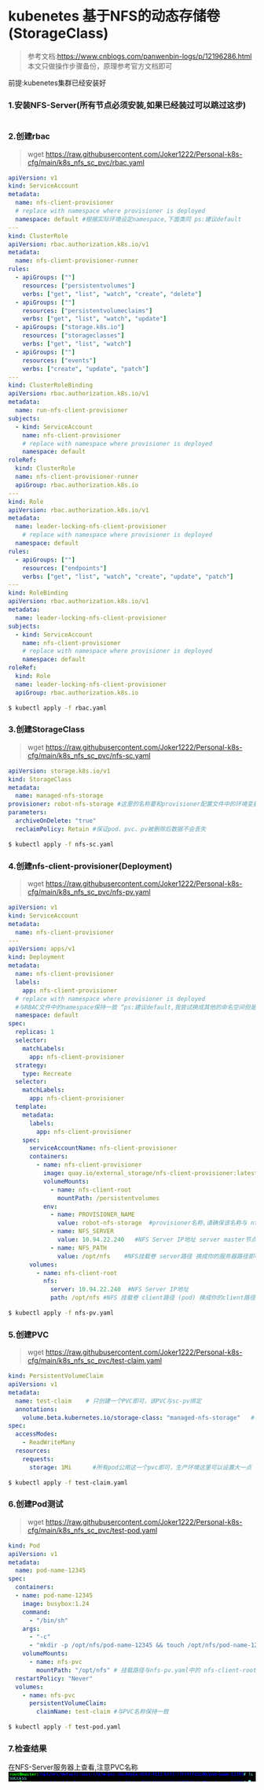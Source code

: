 # kubenetes 基于NFS的动态存储卷(StorageClass)
> 参考文档:https://www.cnblogs.com/panwenbin-logs/p/12196286.html <br>
> 本文只做操作步骤备份，原理参考官方文档即可

前提:kubenetes集群已经安装好

### 1.安装NFS-Server(所有节点必须安装,如果已经装过可以跳过这步)
```bash

```

### 2.创建rbac
> wget https://raw.githubusercontent.com/Joker1222/Personal-k8s-cfg/main/k8s_nfs_sc_pvc/rbac.yaml
```yaml
apiVersion: v1
kind: ServiceAccount
metadata:
  name: nfs-client-provisioner
  # replace with namespace where provisioner is deployed
  namespace: default #根据实际环境设定namespace,下面类同 ps:建议default
---
kind: ClusterRole
apiVersion: rbac.authorization.k8s.io/v1
metadata:
  name: nfs-client-provisioner-runner
rules:
  - apiGroups: [""]
    resources: ["persistentvolumes"]
    verbs: ["get", "list", "watch", "create", "delete"]
  - apiGroups: [""]
    resources: ["persistentvolumeclaims"]
    verbs: ["get", "list", "watch", "update"]
  - apiGroups: ["storage.k8s.io"]
    resources: ["storageclasses"]
    verbs: ["get", "list", "watch"]
  - apiGroups: [""]
    resources: ["events"]
    verbs: ["create", "update", "patch"]
---
kind: ClusterRoleBinding
apiVersion: rbac.authorization.k8s.io/v1
metadata:
  name: run-nfs-client-provisioner
subjects:
  - kind: ServiceAccount
    name: nfs-client-provisioner
    # replace with namespace where provisioner is deployed
    namespace: default
roleRef:
  kind: ClusterRole
  name: nfs-client-provisioner-runner
  apiGroup: rbac.authorization.k8s.io
---
kind: Role
apiVersion: rbac.authorization.k8s.io/v1
metadata:
  name: leader-locking-nfs-client-provisioner
    # replace with namespace where provisioner is deployed
  namespace: default 
rules:
  - apiGroups: [""]
    resources: ["endpoints"]
    verbs: ["get", "list", "watch", "create", "update", "patch"]
---
kind: RoleBinding
apiVersion: rbac.authorization.k8s.io/v1
metadata:
  name: leader-locking-nfs-client-provisioner
subjects:
  - kind: ServiceAccount
    name: nfs-client-provisioner
    # replace with namespace where provisioner is deployed
    namespace: default 
roleRef:
  kind: Role
  name: leader-locking-nfs-client-provisioner
  apiGroup: rbac.authorization.k8s.io

```
```bash
$ kubectl apply -f rbac.yaml
```

### 3.创建StorageClass
> wget https://raw.githubusercontent.com/Joker1222/Personal-k8s-cfg/main/k8s_nfs_sc_pvc/nfs-sc.yaml 
```yaml
apiVersion: storage.k8s.io/v1
kind: StorageClass
metadata:
  name: managed-nfs-storage
provisioner: robot-nfs-storage #这里的名称要和provisioner配置文件中的环境变量PROVISIONER_NAME保持一致
parameters:  
  archiveOnDelete: "true"
  reclaimPolicy: Retain #保证pod、pvc、pv被删除后数据不会丢失
```
```bash
$ kubectl apply -f nfs-sc.yaml
```

### 4.创建nfs-client-provisioner(Deployment)
> wget https://raw.githubusercontent.com/Joker1222/Personal-k8s-cfg/main/k8s_nfs_sc_pvc/nfs-pv.yaml
```yaml
apiVersion: v1
kind: ServiceAccount
metadata:
  name: nfs-client-provisioner
---
apiVersion: apps/v1
kind: Deployment
metadata:
  name: nfs-client-provisioner
  labels:
    app: nfs-client-provisioner
  # replace with namespace where provisioner is deployed
  #与RBAC文件中的namespace保持一致 “ps:建议default,我尝试换成其他的命名空间但是失败了”
  namespace: default 
spec:
  replicas: 1
  selector:
    matchLabels:
      app: nfs-client-provisioner
  strategy:
    type: Recreate
  selector:
    matchLabels:
      app: nfs-client-provisioner
  template:
    metadata:
      labels:
        app: nfs-client-provisioner
    spec:
      serviceAccountName: nfs-client-provisioner
      containers:
        - name: nfs-client-provisioner
          image: quay.io/external_storage/nfs-client-provisioner:latest
          volumeMounts:
            - name: nfs-client-root
              mountPath: /persistentvolumes
          env:
            - name: PROVISIONER_NAME
              value: robot-nfs-storage  #provisioner名称,请确保该名称与 nfs-sc.yaml文件中的provisioner名称保持一致
            - name: NFS_SERVER
              value: 10.94.22.240   #NFS Server IP地址 server master节点的地址 换成你的主节点IP即可
            - name: NFS_PATH   
              value: /opt/nfs    #NFS挂载卷 server路径 换成你的服务器路径即可
      volumes:
        - name: nfs-client-root
          nfs:
            server: 10.94.22.240  #NFS Server IP地址
            path: /opt/nfs #NFS 挂载卷 client路径 (pod) 换成你的client路径即可
```
```bash
$ kubectl apply -f nfs-pv.yaml
```

### 5.创建PVC
> wget https://raw.githubusercontent.com/Joker1222/Personal-k8s-cfg/main/k8s_nfs_sc_pvc/test-claim.yaml 
```yaml
kind: PersistentVolumeClaim
apiVersion: v1
metadata:
  name: test-claim    # 只创建一个PVC即可，该PVC与sc-pv绑定
  annotations:
    volume.beta.kubernetes.io/storage-class: "managed-nfs-storage"   #与nfs-StorageClass.yaml metadata.name保持一致
spec:
  accessModes:
    - ReadWriteMany
  resources:
    requests:
      storage: 1Mi      #所有pod公用这一个pvc即可，生产环境这里可以设置大一点
```
```bash
$ kubectl apply -f test-claim.yaml
```

### 6.创建Pod测试
> wget https://raw.githubusercontent.com/Joker1222/Personal-k8s-cfg/main/k8s_nfs_sc_pvc/test-pod.yaml 
```yaml
kind: Pod
apiVersion: v1
metadata:
  name: pod-name-12345
spec:
  containers:
  - name: pod-name-12345
    image: busybox:1.24
    command:
      - "/bin/sh"
    args:
      - "-c"
      - "mkdir -p /opt/nfs/pod-name-12345 && touch /opt/nfs/pod-name-12345/SUCCESS && exit 0 || exit 1"   #创建一个SUCCESS文件后退出
    volumeMounts:
      - name: nfs-pvc
        mountPath: "/opt/nfs" # 挂载路径与nfs-pv.yaml中的 nfs-client-root路径一致
  restartPolicy: "Never"
  volumes:
    - name: nfs-pvc
      persistentVolumeClaim:
        claimName: test-claim #与PVC名称保持一致
```
```bash
$ kubectl apply -f test-pod.yaml
```

### 7.检查结果
在NFS-Server服务器上查看,注意PVC名称 
![check_pvc](../png/check_pvc.png)
